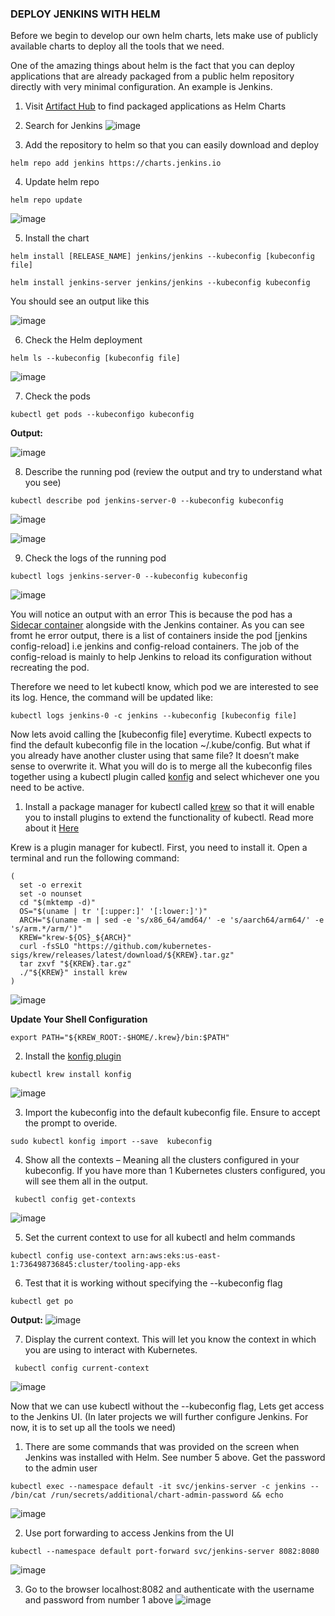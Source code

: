 ### DEPLOY JENKINS WITH HELM

Before we begin to develop our own helm charts, lets make use of publicly available charts to deploy all the tools that we need.

One of the amazing things about helm is the fact that you can deploy applications that are already packaged from a public helm repository directly with very minimal configuration. An example is Jenkins.

1. Visit [Artifact Hub](https://artifacthub.io/packages/search) to find packaged applications as Helm Charts

2. Search for Jenkins
![image](https://github.com/user-attachments/assets/67c7d788-9472-40a4-8db1-39ec52cafaa1)

3. Add the repository to helm so that you can easily download and deploy

```
helm repo add jenkins https://charts.jenkins.io
```

4. Update helm repo

```
helm repo update 
```
![image](https://github.com/user-attachments/assets/29b557cf-fe76-4ba5-a772-0a312e6d8c05)



5. Install the chart

```
helm install [RELEASE_NAME] jenkins/jenkins --kubeconfig [kubeconfig file]
```
```
helm install jenkins-server jenkins/jenkins --kubeconfig kubeconfig
```
You should see an output like this

![image](https://github.com/user-attachments/assets/13112322-02f5-4390-8f56-0b1a06f30a20)

6. Check the Helm deployment

```
helm ls --kubeconfig [kubeconfig file]
```
![image](https://github.com/user-attachments/assets/abac61cf-2ab8-4d22-95a9-6cc2df4b2d9e)


7. Check the pods

```
kubectl get pods --kubeconfigo kubeconfig
```
**Output:**

![image](https://github.com/user-attachments/assets/3e97529b-dc73-4511-8c48-77cb2d94ab5f)

8. Describe the running pod (review the output and try to understand what you see)

```
kubectl describe pod jenkins-server-0 --kubeconfig kubeconfig 
```
![image](https://github.com/user-attachments/assets/e8f2ad6e-b2a5-44d8-8cfd-6dcc18a5ea94)

![image](https://github.com/user-attachments/assets/364de1a4-fb4a-4e13-8ad2-2c57ccc9ddad)

9. Check the logs of the running pod

```
kubectl logs jenkins-server-0 --kubeconfig kubeconfig
```

![image](https://github.com/user-attachments/assets/7a956819-339b-4b47-a23f-5d88c8c64e7f)

You will notice an output with an error
This is because the pod has a [Sidecar container](https://www.weave.works/blog/container-design-patterns-for-kubernetes/) alongside
with the Jenkins container. As you can see fromt he error output, there is a list of containers inside the pod [jenkins config-reload] i.e jenkins and config-reload containers. The job of the config-reload is mainly to help Jenkins to reload its configuration without recreating the pod.

Therefore we need to let kubectl know, which pod we are interested to see its log. Hence, the command will be updated like:

```
kubectl logs jenkins-0 -c jenkins --kubeconfig [kubeconfig file]
```

Now lets avoid calling the [kubeconfig file] everytime. Kubectl expects to find the default kubeconfig file in the location 
~/.kube/config. But what if you already have another cluster using that same file? It doesn’t make sense to overwrite it. What you will do is to merge all the kubeconfig files together using a kubectl plugin called [konfig](https://github.com/corneliusweig/konfig)
and select whichever one you need to be active.

1. Install a package manager for kubectl called [krew](https://krew.sigs.k8s.io/docs/user-guide/setup/install/) so that it will enable you to install plugins to extend the functionality of kubectl. Read more about it [Here](https://github.com/kubernetes-sigs/krew)

 Krew is a plugin manager for kubectl. First, you need to install it. Open a terminal and run the following command:

```
(
  set -o errexit
  set -o nounset
  cd "$(mktemp -d)"
  OS="$(uname | tr '[:upper:]' '[:lower:]')"
  ARCH="$(uname -m | sed -e 's/x86_64/amd64/' -e 's/aarch64/arm64/' -e 's/arm.*/arm/')" 
  KREW="krew-${OS}_${ARCH}"
  curl -fsSLO "https://github.com/kubernetes-sigs/krew/releases/latest/download/${KREW}.tar.gz"
  tar zxvf "${KREW}.tar.gz"
  ./"${KREW}" install krew
)

```
 ![image](https://github.com/user-attachments/assets/ef86adaa-7bb6-4495-9a6f-c52ce488a6f9)

**Update Your Shell Configuration**
```
export PATH="${KREW_ROOT:-$HOME/.krew}/bin:$PATH"

```

 2. Install the [konfig plugin](https://github.com/corneliusweig/konfig)
 
 ```
 kubectl krew install konfig
 ```
 ![image](https://github.com/user-attachments/assets/4358c085-4723-4a2e-96fa-fe1aaf73f1e4)

 3. Import the kubeconfig into the default kubeconfig file. Ensure to accept the prompt to overide.

```
sudo kubectl konfig import --save  kubeconfig
```

4. Show all the contexts – Meaning all the clusters configured in your kubeconfig. If you have more than 1 Kubernetes clusters configured, you will see them all in the output.

```
 kubectl config get-contexts
```
![image](https://github.com/user-attachments/assets/4a898c2e-dc4f-4e23-8de8-a3f9392f2c36)

5. Set the current context to use for all kubectl and helm commands

```
kubectl config use-context arn:aws:eks:us-east-1:736498736845:cluster/tooling-app-eks
```

6. Test that it is working without specifying the --kubeconfig flag

```
kubectl get po
```
**Output:**
![image](https://github.com/user-attachments/assets/3a876550-e93f-4e46-a0af-c2c6842987af)

7. Display the current context. This will let you know the context in which you are using to interact with Kubernetes.

```
 kubectl config current-context
```
![image](https://github.com/user-attachments/assets/ca11820a-0fe7-4858-bdee-93558289a903)


 Now that we can use kubectl without the --kubeconfig flag, Lets get access to the Jenkins UI. (In later projects we will further configure Jenkins. For now, it is to set up all the tools we need)
 
 1. There are some commands that was provided on the screen when Jenkins was installed with Helm. See number 5 above. Get the password to the admin user
 
 ```
kubectl exec --namespace default -it svc/jenkins-server -c jenkins -- /bin/cat /run/secrets/additional/chart-admin-password && echo
 ```
 ![image](https://github.com/user-attachments/assets/1b121b70-20b3-45b6-92d3-ce28ed130da9)

 2. Use port forwarding to access Jenkins from the UI

```
kubectl --namespace default port-forward svc/jenkins-server 8082:8080
```
![image](https://github.com/user-attachments/assets/96b04fb4-5094-4a3d-85b6-2e22506072dd)


3. Go to the browser localhost:8082 and authenticate with the username and password from number 1 above
![image](https://github.com/user-attachments/assets/967c116d-837f-41cc-802a-34ca66b368fb)

